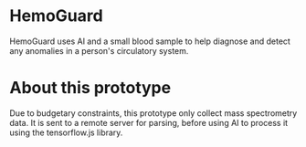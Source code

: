 # HemoGuard
HemoGuard uses AI and a small blood sample to help diagnose and detect any anomalies in a person's circulatory system.

# About this prototype
Due to budgetary constraints, this prototype only collect mass spectrometry data. It is sent to a remote server for parsing, before using AI to process it using the tensorflow.js library.